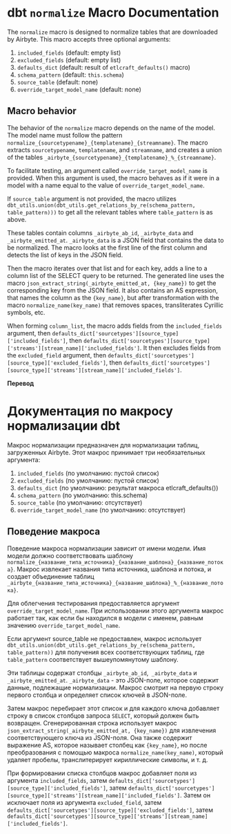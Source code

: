 # dbt `normalize` Macro Documentation

The `normalize` macro is designed to normalize tables that are downloaded by Airbyte. This macro accepts three optional arguments:

1. `included_fields` (default: empty list)
2. `excluded_fields` (default: empty list)
3. `defaults_dict` (default: result of `etlcraft_defaults()` macro)
4. `schema_pattern` (default: `this.schema`)
5. `source_table` (default: none)
6. `override_target_model_name` (default: none)

## Macro behavior

The behavior of the `normalize` macro depends on the name of the model. The model name must follow the pattern `normalize_{sourcetypename}_{templatename}_{streamname}`. The macro extracts `sourcetypename`, `templatename`, and `streamname`, and creates a union of the tables `_airbyte_{sourcetypename}_{templatename}_%_{streamname}`. 

To facilitate testing, an argument called `override_target_model_name` is provided. When this argument is used, the macro behaves as if it were in a model with a name equal to the value of `override_target_model_name`.

If `source_table` argument is not provided, the macro utilizes `dbt_utils.union(dbt_utils.get_relations_by_re(schema_pattern, table_pattern)))` to get all the relevant tables where `table_pattern` is as above.

These tables contain columns `_airbyte_ab_id`, `_airbyte_data` and `_airbyte_emitted_at`. `_airbyte_data` is a JSON field that contains the data to be normalized. The macro looks at the first line of the first column and detects the list of keys in the JSON field.

Then the macro iterates over that list and for each key, adds a line to a column list of the SELECT query to be returned. The generated line uses the macro `json_extract_string(_airbyte_emitted_at, {key_name})` to get the corresponding key from the JSON field. It also contains an AS expression, that names the column as the `{key_name}`, but after transformation with the macro `normalize_name(key_name)` that removes spaces, transliterates Cyrillic symbols, etc.

When forming `column_list`, the macro adds fields from the `included_fields` argument, then `defaults_dict['sourcetypes'][source_type]['included_fields']`, then `defaults_dict['sourcetypes'][source_type]['streams'][stream_name]['included_fields']`. It then excludes fields from the `excluded_field` argument, then `defaults_dict['sourcetypes'][source_type]['excluded_fields']`, then `defaults_dict['sourcetypes'][source_type]['streams'][stream_name]['included_fields']`.


**Перевод**
 
# Документация по макросу нормализации dbt

Макрос нормализации предназначен для нормализации таблиц, загруженных Airbyte. Этот макрос принимает три необязательных аргумента:

1. `included_fields` (по умолчанию: пустой список)
2. `excluded_fields` (по умолчанию: пустой список)
3. `defaults_dict` (по умолчанию: результат макроса etlcraft_defaults())
4. `schema_pattern` (по умолчанию: this.schema)
5. `source_table` (по умолчанию: отсутствует)
6. `override_target_model_name` (по умолчанию: отсутствует) 

## Поведение макроса

Поведение макроса нормализации зависит от имени модели. Имя модели должно соответствовать шаблону `normalize_{название_типа_источника}_{название_шаблона}_{название_потока}`. Макрос извлекает названия типа источника, шаблона и потока, и создает объединение таблиц `_airbyte_{название_типа_источника}_{название_шаблона}_%_{название_потока}`.

Для облегчения тестирования предоставляется аргумент `override_target_model_name`. При использовании этого аргумента макрос работает так, как если бы находился в модели с именем, равным значению `override_target_model_name`.

Если аргумент source_table не предоставлен, макрос использует `dbt_utils.union(dbt_utils.get_relations_by_re(schema_pattern, table_pattern))` для получения всех соответствующих таблиц, где `table_pattern` соответствует вышеупомянутому шаблону.

Эти таблицы содержат столбцы `_airbyte_ab_id`,` _airbyte_data` и `_airbyte_emitted_at`. `_airbyte_data` - это JSON-поле, которое содержит данные, подлежащие нормализации. Макрос смотрит на первую строку первого столбца и определяет список ключей в JSON-поле.

Затем макрос перебирает этот список и для каждого ключа добавляет строку в список столбцов запроса `SELECT`, который должен быть возвращен. Сгенерированная строка использует макрос `json_extract_string(_airbyte_emitted_at, {key_name})` для извлечения соответствующего ключа из JSON-поля. Она также содержит выражение AS, которое называет столбец как `{key_name}`, но после преобразования с помощью макроса `normalize_name(key_name)`, который удаляет пробелы, транслитерирует кириллические символы, и т. д.

При формировании списка столбцов макрос добавляет поля из аргумента `included_fields`, затем `defaults_dict['sourcetypes'][source_type]['included_fields']`, затем `defaults_dict['sourcetypes'][source_type]['streams'][stream_name]['included_fields']`. Затем он исключает поля из аргумента `excluded_field`, затем` defaults_dict['sourcetypes'][source_type]['excluded_fields']`, затем `defaults_dict['sourcetypes'][source_type]['streams'][stream_name]['included_fields']`. 